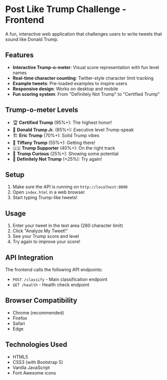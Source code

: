 # Post Like Trump Challenge - Frontend

A fun, interactive web application that challenges users to write tweets that sound like Donald Trump.

## Features

- **Interactive Trump-o-meter**: Visual score representation with fun level names
- **Real-time character counting**: Twitter-style character limit tracking
- **Example tweets**: Pre-loaded examples to inspire users
- **Responsive design**: Works on desktop and mobile
- **Fun scoring system**: From "Definitely Not Trump" to "Certified Trump"

## Trump-o-meter Levels

- 🏆 **Certified Trump** (95%+): The highest honor!
- 👔 **Donald Trump Jr.** (85%+): Executive level Trump-speak
- 🏗️ **Eric Trump** (70%+): Solid Trump vibes
- 💎 **Tiffany Trump** (55%+): Getting there!
- 🇺🇸 **Trump Supporter** (40%+): On the right track
- 🤔 **Trump Curious** (25%+): Showing some potential
- 🚫 **Definitely Not Trump** (<25%): Try again!

## Setup

1. Make sure the API is running on `http://localhost:8000`
2. Open `index.html` in a web browser
3. Start typing Trump-like tweets!

## Usage

1. Enter your tweet in the text area (280 character limit)
2. Click "Analyze My Tweet!"
3. See your Trump score and level
4. Try again to improve your score!

## API Integration

The frontend calls the following API endpoints:
- `POST /classify` - Main classification endpoint
- `GET /health` - Health check endpoint

## Browser Compatibility

- Chrome (recommended)
- Firefox
- Safari
- Edge

## Technologies Used

- HTML5
- CSS3 (with Bootstrap 5)
- Vanilla JavaScript
- Font Awesome icons
